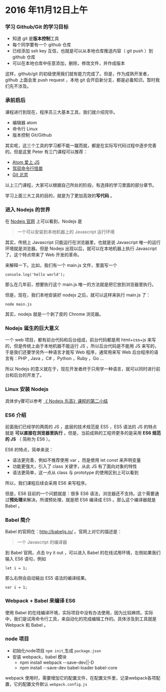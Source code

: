 # 2016 年11月12日上午

### 学习 Github/Git 的学习目标

- 知道 git 是**版本控制**工具
- 每个同学要有一个 github 仓库
- 已经添加 ssh key 互信，也就是可以从本地仓库推送内容（ git push ）到 github 仓库
- 可以在本地仓库中任意添加，删除，修改文件，并作成版本


这样，github/git 的初级使用我们就有能力完成了。但是，作为成熟开发者，github 上面会发 push request ，本地 git 会开启新分支，都是必备知识。暂时我们先不涉及。


### 承前启后

课程进行到现在，程序员三大基本工具，我们就介绍完毕。

- 编辑器 atom
- 命令行 Linux
- 版本控制 Git/Github


其实呢，这三个工具的学习都不能一蹴而就，都是在实际写代码过程中逐步完善的。但是这里 Peter 有三门课程可以推荐：

- [Atom 爱上 JS](http://haoqicat.com/atom-love-js)
- [驾驭命令行怪兽](http://haoqicat.com/ride-cli-monster)
- [Git 北京](http://haoqicat.com/gitbeijing)

以上三门课程，大家可以根据自己所处的阶段，有选择的学习里面的部分章节。


学习上面三大工具的目的，就是为了更加高效的**写代码** 。


### 进入 Nodejs 的世界

在 [Nodejs 官网](https://nodejs.org/) 上可以看到，Nodejs 是

> 一个可以安装到本地机器上的 Javascript 运行环境

其实，传统上 Javascript 只能运行在浏览器里，也就是说 Javascript 唯一的运行环境就是浏览器。但是 Nodejs 出现以后，就可以在本地机器上执行 Javascript 了。这个特点带来了 Web 开发的革命。

来解释一下。比如，我们有一个 main.js 文件，里面写一个

```
console.log('hello world');
```

那么在几年前，想要执行这个 main.js 唯一的方法就是把它放到浏览器里执行。

但是，现在，我们本地安装好 nodejs 之后，就可以这样来执行 main.js 了：

```
node main.js
```

其实，nodejs 就是一个剥了皮的 Chrome 浏览器。

### Nodejs 诞生的巨大意义

一个 web 项目，都有前台代码和后台组成，前台代码都是用 html+css+js 来写的，但是传统上由于本地机器不能运行 JS ，所以后台代码是不能用 JS 来写的，于是我们还要学另外一种语言才能写 Web 程序，通常用来写 Web 后台程序的语言有：PHP , Java ，C# ，Python ，Ruby ，Go ...

所以 Nodejs 的意义就在于，现在开发者终于只用学一种语言，就可以同时进行前台和后台的开发了。


### Linux 安装 Nodejs

具体步y骤可以参考 [《 Nodejs 乐高》课程的第二小结](http://haoqicat.com/nodejs-lego/1-2-nodejs-install)


### ES6 介绍

前面我们已经学的两周的 JS ，底层的技术规范是 ES5 ，ES5 语法的 JS 的特点就是 **可以直接在浏览器里执行** 。但是，当前成熟的工程师更多的是采用 **ES6 规范的 JS** （ 简称为 ES6 ）。

ES6 的特点，简单来说：

- 语法更完善，例如不推荐使用 var ，而是使用 let const 来声明变量
- 功能更强大，引入了 class 关键字，从此 JS 有了面向对象的特性
- 语法更简单，这一点从 class 与 prototype 的使用区别上可以看到

所以，我们课程后续会采用 ES6 来写程序。

但是，ES6 目前的一个问题就是：很多 ES6 语法，浏览器还不支持。这个需要通过**预处理**来解决。所谓预处理，就是把 ES6 编译成 ES5 。那么这个编译器就是 Babel 。


### Babel 简介

Babel 的官网在：http://babeljs.io/ 。官网上对它的描述是：

> 一个 Javascript 的编译器


到 Babel 官网，点击 try it out ，可以进入 Babel 的在线试用环境，左侧如果我们输入 ES6 语句，例如

```
let i = 1;
```

那么右侧会自动输出 ES5 语法的编译结果。

```
var i = 1;
```


### Webpack + Babel 来编译 ES6

使用 Babel 的在线编译环境，实际项目中没有办法使用，因为比较麻烦。实际中，我们是试用命令行工具，来自动化的完成编辑工作的。具体涉及到工具就是 Webpack 和 Babel 。

### node 项目

- 初始化node项目 `npm init`,生成 `package.json`
- 安装 webpack，babel 模块
  - npm install webpack --save-dev||-D
  - npm install --save-dev babel-loader babel-core

webpack 使用时，需要增加它的配置文件，在配置文件里，记录webpack各项配置，它的配置文件默认 `webpack.config.js`
